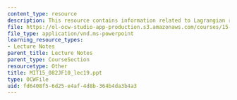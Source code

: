 ```yaml
---
content_type: resource
description: This resource contains information related to Lagrangian relaxation 1.
file: https://ol-ocw-studio-app-production.s3.amazonaws.com/courses/15-082j-network-optimization-fall-2010/fd6408f56d25e4af4d8b364b4da3b4a3_MIT15_082JF10_lec19.ppt
file_type: application/vnd.ms-powerpoint
learning_resource_types:
- Lecture Notes
parent_title: Lecture Notes
parent_type: CourseSection
resourcetype: Other
title: MIT15_082JF10_lec19.ppt
type: OCWFile
uid: fd6408f5-6d25-e4af-4d8b-364b4da3b4a3
---
```

